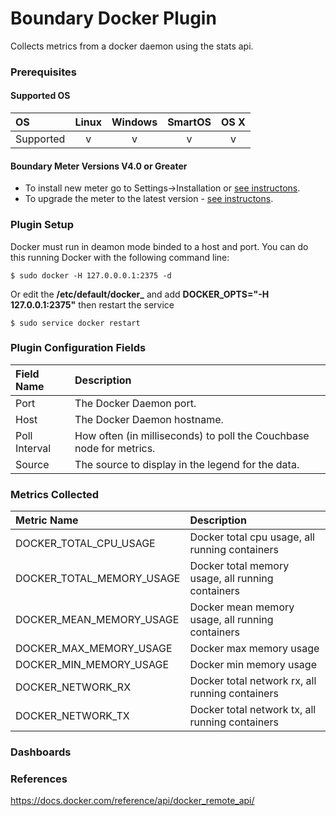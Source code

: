 # Boundary Docker Plugin

Collects metrics from a docker daemon using the stats api.

### Prerequisites

#### Supported OS

|     OS    | Linux | Windows | SmartOS | OS X |
|:----------|:-----:|:-------:|:-------:|:----:|
| Supported |   v   |    v    |    v    |  v   |

#### Boundary Meter Versions V4.0 or Greater 

- To install new meter go to Settings->Installation or [see instructons](https://help.boundary.com/hc/en-us/sections/200634331-Installation).
- To upgrade the meter to the latest version - [see instructons](https://help.boundary.com/hc/en-us/articles/201573102-Upgrading-the-Boundary-Meter).

### Plugin Setup

Docker must run in deamon mode binded to a host and port. You can do this running Docker with the following command line:

```
$ sudo docker -H 127.0.0.0.1:2375 -d
```

Or edit the **/etc/default/docker_** and add **DOCKER_OPTS="-H 127.0.0.1:2375"** then restart the service

```
$ sudo service docker restart
``` 

### Plugin Configuration Fields

|Field Name|Description                                                |
|:---------|:----------------------------------------------------------|
|Port      |The Docker Daemon port.                                        |
|Host      |The Docker Daemon hostname.                                    |
|Poll Interval | How often (in milliseconds) to poll the Couchbase node for metrics. |
|Source | The source to display in the legend for the data. |

### Metrics Collected

|Metric Name          |Description                       |
|:--------------------|:---------------------------------|
| DOCKER_TOTAL_CPU_USAGE | Docker total cpu usage, all running containers
| DOCKER_TOTAL_MEMORY_USAGE | Docker total memory usage, all running containers
| DOCKER_MEAN_MEMORY_USAGE | Docker mean memory usage, all running containers
| DOCKER_MAX_MEMORY_USAGE | Docker max memory usage
| DOCKER_MIN_MEMORY_USAGE | Docker min memory usage
| DOCKER_NETWORK_RX | Docker total network rx, all running containers
| DOCKER_NETWORK_TX | Docker total network tx, all running containers

### Dashboards


### References

https://docs.docker.com/reference/api/docker_remote_api/
